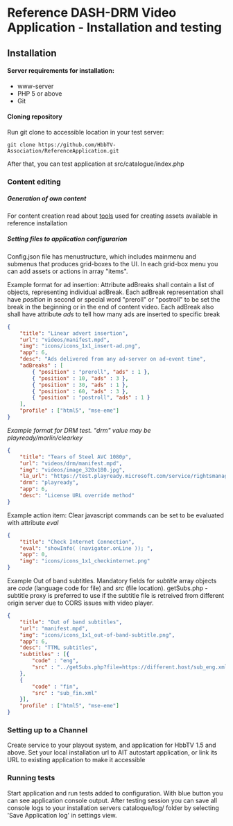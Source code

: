 # Reference DASH-DRM Video Application - Installation and testing

## Installation

#### Server requirements for installation: 
 * www-server
 * PHP 5 or above
 * Git


#### Cloning repository
Run git clone to accessible location in your test server:
```
git clone https://github.com/HbbTV-Association/ReferenceApplication.git
```
After that, you can test application at src/catalogue/index.php
### Content editing

##### Generation of own content

For content creation read about [tools] used for creating assets available in reference installation

##### Setting files to application configurarion

Config.json file has menustructure, which includes mainmenu and submenus that produces grid-boxes to the UI.
In each grid-box menu you can add assets or actions in array "items". 

Example format for ad insertion: Attribute adBreaks shall contain a list of objects, representing individual adBreak. Each adBreak representation shall have *position* in second or special word "preroll" or "postroll" to be set the break in the beginning or in the end of content video. Each adBreak also shall have attribute *ads* to tell how many ads are inserted to specific break
```json
{
	"title": "Linear advert insertion",
	"url": "videos/manifest.mpd",
	"img": "icons/icons_1x1_insert-ad.png",
	"app": 6,
	"desc": "Ads delivered from any ad-server on ad-event time",
	"adBreaks" : [
		{ "position" : "preroll", "ads" : 1 },
		{ "position" : 10, "ads" : 3 },
		{ "position" : 30, "ads" : 1 },
		{ "position" : 60, "ads" : 3 },
		{ "position" : "postroll", "ads" : 1 }
	],
	"profile" : ["html5", "mse-eme"]					
}
```

*Example format for DRM test. "drm" value may be playready/marlin/clearkey*
```json
{
	"title": "Tears of Steel AVC 1080p",
	"url": "videos/drm/manifest.mpd",
	"img": "videos/image_320x180.jpg",
	"la_url": "https://test.playready.microsoft.com/service/rightsmanager.asmx?cfg=(kid:header,sl:2000,persist:false,firstexp:60,contentkey:EjQSNBI0EjQSNBI0EjQSNw==)",
	"drm": "playready",
	"app": 6,
	"desc": "License URL override method"
}
```

Example action item: Clear javascript commands can be set to be evaluated with attribute *eval*
```json
{
    "title": "Check Internet Connection",
    "eval": "showInfo( (navigator.onLine )); ",
    "app": 0,
    "img": "icons/icons_1x1_checkinternet.png"
}
```

Example Out of band subtitles. Mandatory fields for *subtitle* array objects are *code* (language code for file) and *src* (file location). getSubs.php -subtitle proxy is preferred to use if the subtitle file is retreived from different origin server due to CORS issues with video player. 
```json
{
    "title": "Out of band subtitles",
    "url": "manifest.mpd",
    "img": "icons/icons_1x1_out-of-band-subtitle.png",
    "app": 6,
	"desc": "TTML subtitles",
	"subtitles" : [{
        "code" : "eng",
        "src" : "../getSubs.php?file=https://different.host/sub_eng.xml"
    },
    {
        "code" : "fin",
        "src" : "sub_fin.xml"
    }],
	"profile" : ["html5", "mse-eme"]					
}
```

### Setting up to a Channel

Create service to your playout system, and application for HbbTV 1.5 and above. Set your local installation url to AIT autostart application, or link its URL to existing application to make it accessible

### Running tests

Start application and run tests added to configuration. With blue button you can see application console output. After testing session you can save all console logs to your installation servers cataloque/log/ folder by selecting 'Save Application log' in settings view.

[//]: # (references)

[tools]: <https://github.com/HbbTV-Association/ReferenceApplication/tree/master/tools>
[integration]: <https://github.com/HbbTV-Association/ReferenceApplication/blob/master/doc/integration.md>
[installation]: <https://github.com/HbbTV-Association/ReferenceApplication/blob/master/doc/installation_testing.md>
[datamodel]: <https://github.com/HbbTV-Association/ReferenceApplication/blob/master/doc/datamodel.md>
[config.json]: <https://github.com/HbbTV-Association/ReferenceApplication/blob/master/src/catalogue/config.json>
